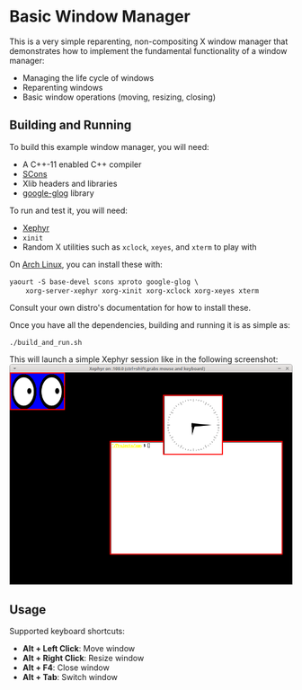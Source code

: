 Basic Window Manager
====================

This is a very simple reparenting, non-compositing X window manager that
demonstrates how to implement the fundamental functionality of a window manager:

  * Managing the life cycle of windows
  * Reparenting windows
  * Basic window operations (moving, resizing, closing)


Building and Running
--------------------

To build this example window manager, you will need:

* A C++-11 enabled C++ compiler
* [SCons](http://www.scons.org/)
* Xlib headers and libraries
* [google-glog](https://code.google.com/p/google-glog/) library

To run and test it, you will need:

* [Xephyr](http://www.freedesktop.org/wiki/Software/Xephyr/)
* `xinit`
* Random X utilities such as `xclock`, `xeyes`, and `xterm` to play with

On [Arch Linux](http://www.archlinux.org), you can install these with:

    yaourt -S base-devel scons xproto google-glog \
        xorg-server-xephyr xorg-xinit xorg-xclock xorg-xeyes xterm

Consult your own distro's documentation for how to install these.

Once you have all the dependencies, building and running it is as simple as:

    ./build_and_run.sh

This will launch a simple Xephyr session like in the following screenshot:
![Screenshot](basic_wm_screenshot.png)


Usage
-----

Supported keyboard shortcuts:

* **Alt + Left Click**: Move window
* **Alt + Right Click**: Resize window
* **Alt + F4**: Close window
* **Alt + Tab**: Switch window
